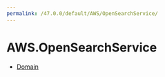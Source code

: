 ```yaml
---
permalink: /47.0.0/default/AWS/OpenSearchService/
---
```


# AWS.OpenSearchService



* [Domain](Domain.md)
